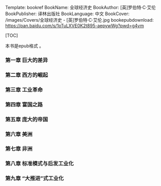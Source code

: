 Template: bookref
BookName: 全球经济史
BookAuthor: [英]罗伯特·C·艾伦
BookPublisher: 译林出版社
BookLanguage: 中文
BookCover: /images/Covers/全球经济史 - [英]罗伯特·C·艾伦.jpg
bookepubdownload: https://pan.baidu.com/s/1oTuLXVE0K2t895-aepywWg?pwd=g4vm 



[TOC]

本书是epub格式 。



### 第一章 巨大的差异
### 第二章 西方的崛起
### 第三章 工业革命
### 第四章 富国之路
### 第五章 庞大的帝国
### 第六章 美洲
### 第七章 非洲
### 第八章 标准模式与后发工业化
### 第九章 “大推进”式工业化
